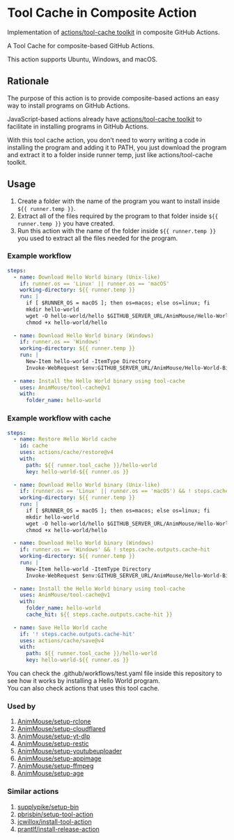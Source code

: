 # Tool Cache in Composite Action
Implementation of [actions/tool-cache toolkit](https://github.com/actions/toolkit/tree/main/packages/tool-cache) in composite GitHub Actions.

A Tool Cache for composite-based GitHub Actions.

This action supports Ubuntu, Windows, and macOS.

## Rationale
The purpose of this action is to provide composite-based actions an easy way to install programs on GitHub Actions.

JavaScript-based actions already have [actions/tool-cache toolkit](https://github.com/actions/toolkit/tree/main/packages/tool-cache) to facilitate in installing programs in GitHub Actions.

With this tool cache action, you don't need to worry writing a code in installing the program and adding it to PATH, you just download the program and extract it to a folder inside runner temp, just like actions/tool-cache toolkit.

## Usage
1. Create a folder with the name of the program you want to install inside `${{ runner.temp }}`.
2. Extract all of the files required by the program to that folder inside `${{ runner.temp }}` you have created.
3. Run this action with the name of the folder inside `${{ runner.temp }}` you used to extract all the files needed for the program.

### Example workflow
```yaml
steps:
  - name: Download Hello World binary (Unix-like)
    if: runner.os == 'Linux' || runner.os == 'macOS'
    working-directory: ${{ runner.temp }}
    run: |
      if [ $RUNNER_OS = macOS ]; then os=macos; else os=linux; fi
      mkdir hello-world
      wget -O hello-world/hello $GITHUB_SERVER_URL/AnimMouse/Hello-World-Binaries/raw/main/hello-$os
      chmod +x hello-world/hello
      
  - name: Download Hello World binary (Windows)
    if: runner.os == 'Windows'
    working-directory: ${{ runner.temp }}
    run: |
      New-Item hello-world -ItemType Directory
      Invoke-WebRequest $env:GITHUB_SERVER_URL/AnimMouse/Hello-World-Binaries/raw/main/hh2.golden.exe -OutFile hello-world\hello.exe
      
  - name: Install the Hello World binary using tool-cache
    uses: AnimMouse/tool-cache@v1
    with:
      folder_name: hello-world
```

### Example workflow with cache
```yaml
steps:
  - name: Restore Hello World cache
    id: cache
    uses: actions/cache/restore@v4
    with:
      path: ${{ runner.tool_cache }}/hello-world
      key: hello-world-${{ runner.os }}
      
  - name: Download Hello World binary (Unix-like)
    if: (runner.os == 'Linux' || runner.os == 'macOS') && ! steps.cache.outputs.cache-hit
    working-directory: ${{ runner.temp }}
    run: |
      if [ $RUNNER_OS = macOS ]; then os=macos; else os=linux; fi
      mkdir hello-world
      wget -O hello-world/hello $GITHUB_SERVER_URL/AnimMouse/Hello-World-Binaries/raw/main/hello-$os
      chmod +x hello-world/hello
      
  - name: Download Hello World binary (Windows)
    if: runner.os == 'Windows' && ! steps.cache.outputs.cache-hit
    working-directory: ${{ runner.temp }}
    run: |
      New-Item hello-world -ItemType Directory
      Invoke-WebRequest $env:GITHUB_SERVER_URL/AnimMouse/Hello-World-Binaries/raw/main/hh2.golden.exe -OutFile hello-world\hello.exe
      
  - name: Install the Hello World binary using tool-cache
    uses: AnimMouse/tool-cache@v1
    with:
      folder_name: hello-world
      cache_hit: ${{ steps.cache.outputs.cache-hit }}
      
  - name: Save Hello World cache
    if: '! steps.cache.outputs.cache-hit'
    uses: actions/cache/save@v4
    with:
      path: ${{ runner.tool_cache }}/hello-world
      key: hello-world-${{ runner.os }}
```

You can check the .github/workflows/test.yaml file inside this repository to see how it works by installing a Hello World program.\
You can also check actions that uses this tool cache.

### Used by
1. [AnimMouse/setup-rclone](https://github.com/AnimMouse/setup-rclone)
2. [AnimMouse/setup-cloudflared](https://github.com/AnimMouse/setup-cloudflared)
3. [AnimMouse/setup-yt-dlp](https://github.com/AnimMouse/setup-yt-dlp)
4. [AnimMouse/setup-restic](https://github.com/AnimMouse/setup-restic)
5. [AnimMouse/setup-youtubeuploader](https://github.com/AnimMouse/setup-youtubeuploader)
6. [AnimMouse/setup-appimage](https://github.com/AnimMouse/setup-appimage)
7. [AnimMouse/setup-ffmpeg](https://github.com/AnimMouse/setup-ffmpeg)
8. [AnimMouse/setup-age](https://github.com/AnimMouse/setup-age)

### Similar actions
1. [supplypike/setup-bin](https://github.com/supplypike/setup-bin)
2. [pbrisbin/setup-tool-action](https://github.com/pbrisbin/setup-tool-action)
3. [jcwillox/install-tool-action](https://github.com/jcwillox/install-tool-action)
4. [prantlf/install-release-action](https://github.com/prantlf/install-release-action)